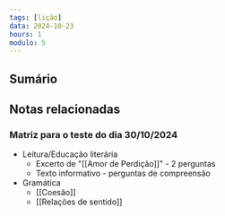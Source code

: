 ```yaml
---
tags: [lição]
data: 2024-10-23
hours: 1
modulo: 5
---
```


## Sumário

## Notas relacionadas

### Matriz para o teste do dia 30/10/2024

- Leitura/Educação literária
	- Excerto de "[[Amor de Perdição]]" - 2 perguntas
	- Texto informativo - perguntas de compreensão
- Gramática
	- [[Coesão]]
	- [[Relações de sentido]]
